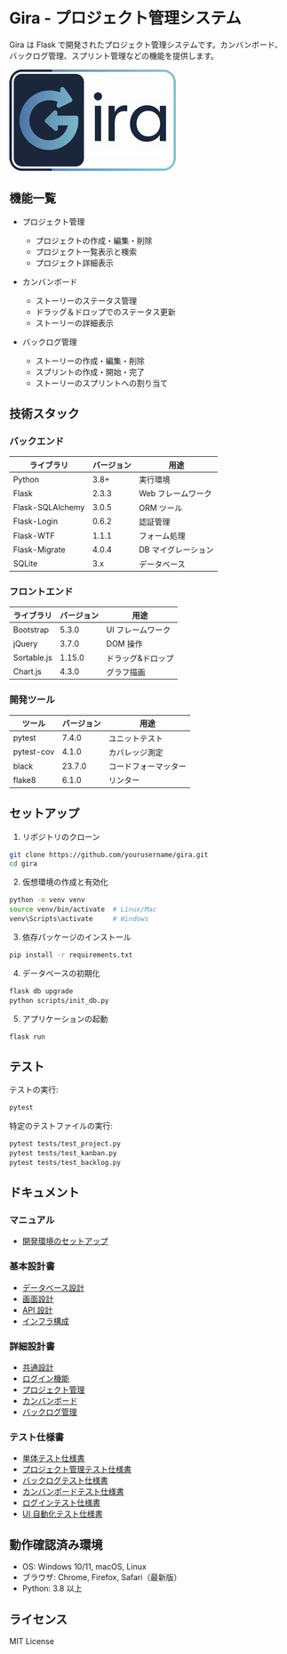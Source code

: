 # Gira - プロジェクト管理システム

Gira は Flask で開発されたプロジェクト管理システムです。カンバンボード、バックログ管理、スプリント管理などの機能を提供します。

![ロゴ](doc/assets/image/logo.png)

## 機能一覧

- プロジェクト管理

  - プロジェクトの作成・編集・削除
  - プロジェクト一覧表示と検索
  - プロジェクト詳細表示

- カンバンボード

  - ストーリーのステータス管理
  - ドラッグ＆ドロップでのステータス更新
  - ストーリーの詳細表示

- バックログ管理
  - ストーリーの作成・編集・削除
  - スプリントの作成・開始・完了
  - ストーリーのスプリントへの割り当て

## 技術スタック

### バックエンド

| ライブラリ       | バージョン | 用途                |
| ---------------- | ---------- | ------------------- |
| Python           | 3.8+       | 実行環境            |
| Flask            | 2.3.3      | Web フレームワーク  |
| Flask-SQLAlchemy | 3.0.5      | ORM ツール          |
| Flask-Login      | 0.6.2      | 認証管理            |
| Flask-WTF        | 1.1.1      | フォーム処理        |
| Flask-Migrate    | 4.0.4      | DB マイグレーション |
| SQLite           | 3.x        | データベース        |

### フロントエンド

| ライブラリ  | バージョン | 用途              |
| ----------- | ---------- | ----------------- |
| Bootstrap   | 5.3.0      | UI フレームワーク |
| jQuery      | 3.7.0      | DOM 操作          |
| Sortable.js | 1.15.0     | ドラッグ&ドロップ |
| Chart.js    | 4.3.0      | グラフ描画        |

### 開発ツール

| ツール     | バージョン | 用途                 |
| ---------- | ---------- | -------------------- |
| pytest     | 7.4.0      | ユニットテスト       |
| pytest-cov | 4.1.0      | カバレッジ測定       |
| black      | 23.7.0     | コードフォーマッター |
| flake8     | 6.1.0      | リンター             |

## セットアップ

1. リポジトリのクローン

```bash
git clone https://github.com/yourusername/gira.git
cd gira
```

2. 仮想環境の作成と有効化

```bash
python -m venv venv
source venv/bin/activate  # Linux/Mac
venv\Scripts\activate     # Windows
```

3. 依存パッケージのインストール

```bash
pip install -r requirements.txt
```

4. データベースの初期化

```bash
flask db upgrade
python scripts/init_db.py
```

5. アプリケーションの起動

```bash
flask run
```

## テスト

テストの実行:

```bash
pytest
```

特定のテストファイルの実行:

```bash
pytest tests/test_project.py
pytest tests/test_kanban.py
pytest tests/test_backlog.py
```

## ドキュメント

### マニュアル

- [開発環境のセットアップ](doc/manual/startup.md)

### 基本設計書

- [データベース設計](doc/basic-design/database.md)
- [画面設計](doc/basic-design/ui-design.md)
- [API 設計](doc/basic-design/api-spec.md)
- [インフラ構成](doc/basic-design/infrastructure.md)

### 詳細設計書

- [共通設計](doc/detail-design/common.md)
- [ログイン機能](doc/detail-design/login.md)
- [プロジェクト管理](doc/detail-design/project.md)
- [カンバンボード](doc/detail-design/kanban.md)
- [バックログ管理](doc/detail-design/backlog.md)

### テスト仕様書

- [単体テスト仕様書](doc/test-case/unit.md)
- [プロジェクト管理テスト仕様書](doc/test-case/project-test-cases.md)
- [バックログテスト仕様書](doc/test-case/backlog-test-cases.md)
- [カンバンボードテスト仕様書](doc/test-case/kanban-test-cases.md)
- [ログインテスト仕様書](doc/test-case/login-test-cases.md)
- [UI 自動化テスト仕様書](doc/test-case/ui-autotest.md)

## 動作確認済み環境

- OS: Windows 10/11, macOS, Linux
- ブラウザ: Chrome, Firefox, Safari（最新版）
- Python: 3.8 以上

## ライセンス

MIT License

